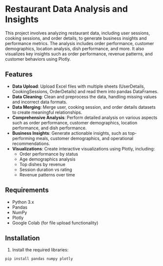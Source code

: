 # Restaurant Data Analysis and Insights

This project involves analyzing restaurant data, including user sessions, cooking sessions, and order details, to generate business insights and performance metrics. The analysis includes order performance, customer demographics, location analysis, dish performance, and more. It also visualizes key insights such as order performance, revenue patterns, and customer behaviors using Plotly.

## Features

- **Data Upload**: Upload Excel files with multiple sheets (UserDetails, CookingSessions, OrderDetails) and read them into pandas DataFrames.
- **Data Cleaning**: Clean and preprocess the data, handling missing values and incorrect data formats.
- **Data Merging**: Merge user, cooking session, and order details datasets to create meaningful relationships.
- **Comprehensive Analysis**: Perform detailed analysis on various aspects such as order performance, customer demographics, location performance, and dish performance.
- **Business Insights**: Generate actionable insights, such as top-performing meals, customer demographics, and operational recommendations.
- **Visualizations**: Create interactive visualizations using Plotly, including:
  - Order performance by status
  - Age demographics analysis
  - Top dishes by revenue
  - Session duration vs rating
  - Revenue patterns over time

## Requirements

- Python 3.x
- Pandas
- NumPy
- Plotly
- Google Colab (for file upload functionality)

## Installation

1. Install the required libraries:

```bash
pip install pandas numpy plotly
